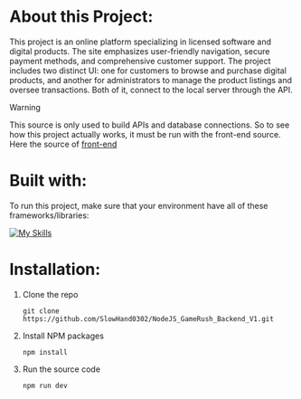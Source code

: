 # About this Project:
This project is an online platform specializing in licensed software and digital products.  The site emphasizes user-friendly navigation, secure payment methods, and comprehensive customer support. The project includes two distinct UI: one for customers to browse and purchase digital products, and another for administrators to manage the product listings and oversee transactions. Both of it, connect to the local server through the API.
> [!WARNING]
> This source is only used to build APIs and database connections. So to see how this project actually works, it must be run with the front-end source. Here the source of [front-end](https://github.com/SlowHand0302/GameRush_Frontend_V2.git)
# Built with:
To run this project, make sure that your environment have all of these frameworks/libraries:

[![My Skills](https://skillicons.dev/icons?i=nodejs,mongodb,express)](https://skillicons.dev)

# Installation:
1. Clone the repo
   ````
   git clone https://github.com/SlowHand0302/NodeJS_GameRush_Backend_V1.git
   ````
3. Install NPM packages
   ````
   npm install
   ````
5. Run the source code
   ````
   npm run dev
   ````

